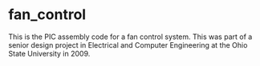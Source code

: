 # fan_control

This is the PIC assembly code for a fan control system. This was part of a
senior design project in Electrical and Computer Engineering at the Ohio State
University in 2009.
